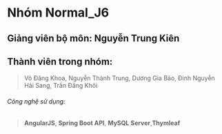 # Nhóm Normal_J6 
## Giảng viên bộ môn: Nguyễn Trung Kiên
## Thành viên trong nhóm:
> Võ Đăng Khoa,
> Nguyễn Thành Trung,
> Dương Gia Bảo,
> Đinh Nguyễn Hải Sang,
> Trần Đăng Khôi
###### Công nghệ sử dụng:
>**AngularJS**, **Spring Boot API**, **MySQL Server**,**Thymleaf**




